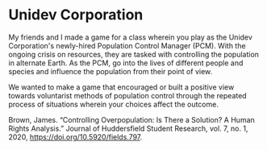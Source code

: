 # Unidev Corporation
My friends and I made a game for a class wherein you play as the Unidev Corporation's newly-hired Population Control Manager (PCM). With the ongoing crisis on resources, they are tasked with controlling the population in alternate Earth. As the PCM, go into the lives of different people and species and influence the population from their point of view.

We wanted to make a game that encouraged or built a positive view towards voluntarist methods of population control through the repeated process of situations wherein your choices affect the outcome.

Brown, James. “Controlling Overpopulation: Is There a Solution? A Human Rights
Analysis.” Journal of Huddersfield Student Research, vol. 7, no. 1, 2020,
https://doi.org/10.5920/fields.797.
